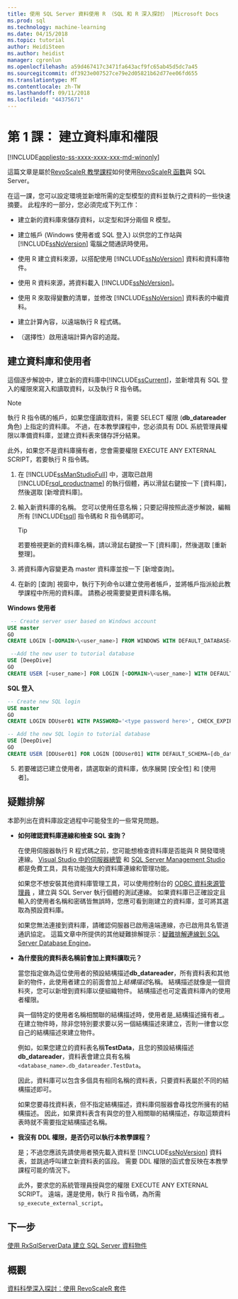 ```yaml
---
title: 使用 SQL Server 資料使用 R （SQL 和 R 深入探討） |Microsoft Docs
ms.prod: sql
ms.technology: machine-learning
ms.date: 04/15/2018
ms.topic: tutorial
author: HeidiSteen
ms.author: heidist
manager: cgronlun
ms.openlocfilehash: a59d467417c3471fa643acf9fc65ab45d5dc7a45
ms.sourcegitcommit: df3923e007527ce79e2d05821b62d77ee06fd655
ms.translationtype: MT
ms.contentlocale: zh-TW
ms.lasthandoff: 09/11/2018
ms.locfileid: "44375671"
---
```

# <a name="lesson-1-create-a-database-and-permissions"></a>第 1 課： 建立資料庫和權限
[!INCLUDE[appliesto-ss-xxxx-xxxx-xxx-md-winonly](../../includes/appliesto-ss-xxxx-xxxx-xxx-md-winonly.md)]

這篇文章是屬於[RevoScaleR 教學課程](deepdive-data-science-deep-dive-using-the-revoscaler-packages.md)如何使用[RevoScaleR 函數](https://docs.microsoft.com/machine-learning-server/r-reference/revoscaler/revoscaler)與 SQL Server。

在這一課，您可以設定環境並新增所需的定型模型的資料並執行之資料的一些快速摘要。 此程序的一部分，您必須完成下列工作：
  
- 建立新的資料庫來儲存資料，以定型和評分兩個 R 模型。
  
- 建立帳戶 (Windows 使用者或 SQL 登入) 以供您的工作站與 [!INCLUDE[ssNoVersion](../../includes/ssnoversion-md.md)] 電腦之間通訊時使用。
  
- 使用 R 建立資料來源，以搭配使用 [!INCLUDE[ssNoVersion](../../includes/ssnoversion-md.md)] 資料和資料庫物件。
  
- 使用 R 資料來源，將資料載入 [!INCLUDE[ssNoVersion](../../includes/ssnoversion-md.md)]。
  
- 使用 R 來取得變數的清單，並修改 [!INCLUDE[ssNoVersion](../../includes/ssnoversion-md.md)] 資料表的中繼資料。
  
- 建立計算內容，以遠端執行 R 程式碼。
  
- （選擇性）啟用遠端計算內容的追蹤。
  
## <a name="create-the-database-and-user"></a>建立資料庫和使用者

這個逐步解說中，建立新的資料庫中[!INCLUDE[ssCurrent](../../includes/sscurrent-md.md)]，並新增具有 SQL 登入的權限來寫入和讀取資料，以及執行 R 指令碼。

> [!NOTE]
> 執行 R 指令碼的帳戶，如果您僅讀取資料，需要 SELECT 權限 (**db_datareader**角色) 上指定的資料庫。 不過，在本教學課程中，您必須具有 DDL 系統管理員權限以準備資料庫，並建立資料表來儲存評分結果。
> 
> 此外，如果您不是資料庫擁有者，您會需要權限 EXECUTE ANY EXTERNAL SCRIPT，若要執行 R 指令碼。

1. 在 [!INCLUDE[ssManStudioFull](../../includes/ssmanstudiofull-md.md)] 中，選取已啟用 [!INCLUDE[rsql_productname](../../includes/rsql-productname-md.md)] 的執行個體，再以滑鼠右鍵按一下 [資料庫]，然後選取 [新增資料庫]。
  
2. 輸入新資料庫的名稱。 您可以使用任意名稱；只要記得按照此逐步解說，編輯所有 [!INCLUDE[tsql](../../includes/tsql-md.md)] 指令碼和 R 指令碼即可。
  
    > [!TIP]
    > 若要檢視更新的資料庫名稱，請以滑鼠右鍵按一下 [資料庫]，然後選取 [重新整理]。
  
3. 將資料庫內容變更為 master 資料庫並按一下 [新增查詢]。
  
4. 在新的 [查詢] 視窗中，執行下列命令以建立使用者帳戶，並將帳戶指派給此教學課程中所用的資料庫。 請務必視需要變更資料庫名稱。
  
**Windows 使用者**
  
```SQL
 -- Create server user based on Windows account
USE master
GO
CREATE LOGIN [<DOMAIN>\<user_name>] FROM WINDOWS WITH DEFAULT_DATABASE=[DeepDive]

 --Add the new user to tutorial database
USE [DeepDive]
GO
CREATE USER [<user_name>] FOR LOGIN [<DOMAIN>\<user_name>] WITH DEFAULT_SCHEMA=[db_datareader]
```

**SQL 登入**

```SQL
-- Create new SQL login
USE master
GO
CREATE LOGIN DDUser01 WITH PASSWORD='<type password here>', CHECK_EXPIRATION=OFF, CHECK_POLICY=OFF;

-- Add the new SQL login to tutorial database
USE [DeepDive]
GO
CREATE USER [DDUser01] FOR LOGIN [DDUser01] WITH DEFAULT_SCHEMA=[db_datareader]
```

5. 若要確認已建立使用者，請選取新的資料庫，依序展開 [安全性] 和 [使用者]。

## <a name="troubleshooting"></a>疑難排解

本節列出在資料庫設定過程中可能發生的一些常見問題。

- **如何確認資料庫連線和檢查 SQL 查詢？**
  
    在使用伺服器執行 R 程式碼之前，您可能想檢查資料庫是否能與 R 開發環境連線。 [Visual Studio 中的伺服器總管](https://msdn.microsoft.com/library/x603htbk.aspx) 和 [SQL Server Management Studio](../../ssms/download-sql-server-management-studio-ssms.md) 都是免費工具，具有功能強大的資料庫連線和管理功能。
  
    如果您不想安裝其他資料庫管理工具，可以使用控制台的 [ODBC 資料來源管理員](https://msdn.microsoft.com/library/ms714024.aspx) ，建立與 SQL Server 執行個體的測試連線。 如果資料庫已正確設定且輸入的使用者名稱和密碼皆無誤時，您應可看到剛建立的資料庫，並可將其選取為預設資料庫。
  
    如果您無法連接到資料庫，請確認伺服器已啟用遠端連線，亦已啟用具名管道通訊協定。 這篇文章中所提供的其他疑難排解提示：[疑難排解連線到 SQL Server Database Engine](https://docs.microsoft.com/sql/database-engine/configure-windows/troubleshoot-connecting-to-the-sql-server-database-engine)。
  
- **為什麼我的資料表名稱前會加上資料讀取元？**
  
    當您指定做為這位使用者的預設結構描述**db_datareader**，所有資料表和其他新的物件，此使用者建立的前面會加上*結構描述*名稱。 結構描述就像是一個資料夾，您可以新增到資料庫以便組織物件。 結構描述也可定義資料庫內的使用者權限。
  
    與一個特定的使用者名稱相關聯的結構描述時，使用者是_結構描述擁有者_。 在建立物件時，除非您特別要求要以另一個結構描述來建立，否則一律會以您自己的結構描述來建立物件。
  
    例如，如果您建立的資料表名稱**TestData**，且您的預設結構描述**db_datareader**，資料表會建立具有名稱`<database_name>.db_datareader.TestData`。
  
    因此，資料庫可以包含多個具有相同名稱的資料表，只要資料表屬於不同的結構描述即可。
   
    如果您要尋找資料表，但不指定結構描述，資料庫伺服器會尋找您所擁有的結構描述。 因此，如果資料表含有與您的登入相關聯的結構描述，存取這類資料表時就不需要指定結構描述名稱。
  
- **我沒有 DDL 權限，是否仍可以執行本教學課程？**
  
    是；不過您應該先請使用者預先載入資料至 [!INCLUDE[ssNoVersion](../../includes/ssnoversion-md.md)] 資料表，並跳過呼叫建立新資料表的區段。 需要 DDL 權限的函式會反映在本教學課程可能的情況下。

    此外，要求您的系統管理員授與您的權限 EXECUTE ANY EXTERNAL SCRIPT。 遠端，還是使用，執行 R 指令碼，為所需`sp_execute_external_script`。

## <a name="next-step"></a>下一步

[使用 RxSqlServerData 建立 SQL Server 資料物件](../../advanced-analytics/tutorials/deepdive-create-sql-server-data-objects-using-rxsqlserverdata.md)

## <a name="overview"></a>概觀

[資料科學深入探討︰使用 RevoScaleR 套件](../../advanced-analytics/tutorials/deepdive-data-science-deep-dive-using-the-revoscaler-packages.md)



